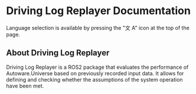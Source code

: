 # Driving Log Replayer Documentation

Language selection is available by pressing the "文 A" icon at the top of the page.

## About Driving Log Replayer

Driving Log Replayer is a ROS2 package that evaluates the performance of Autoware.Universe based on previously recorded input data. It allows for defining and checking whether the assumptions of the system operation have been met.
